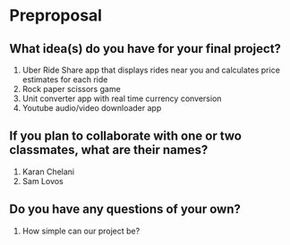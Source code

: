 # Preproposal

## What idea(s) do you have for your final project?
1. Uber Ride Share app that displays rides near you and calculates price estimates for each ride
2. Rock paper scissors game
3. Unit converter app with real time currency conversion
4. Youtube audio/video downloader app

## If you plan to collaborate with one or two classmates, what are their names?
1. Karan Chelani
2. Sam Lovos


## Do you have any questions of your own?

1. How simple can our project be?
